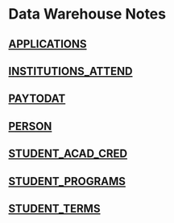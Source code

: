 # Data Warehouse Notes

## [APPLICATIONS](APPLICATIONS.md)

## [INSTITUTIONS_ATTEND](INSTITUTIONS_ATTEND.md)

## [PAYTODAT](PAYTODAT.md)

## [PERSON](PERSON.md)

## [STUDENT_ACAD_CRED](STUDENT_ACAD_CRED.md)

## [STUDENT_PROGRAMS](STUDENT_PROGRAMS.md)

## [STUDENT_TERMS](STUDENT_TERMS.md)
